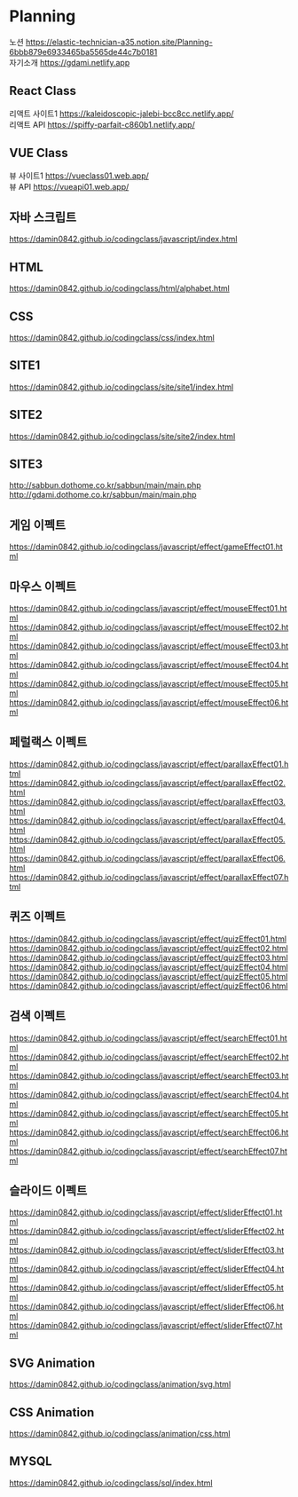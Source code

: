 # Planning   
노션
https://elastic-technician-a35.notion.site/Planning-6bbb879e6933465ba5565de44c7b0181   
자기소개
https://gdami.netlify.app   

## React Class
리액트 사이트1
https://kaleidoscopic-jalebi-bcc8cc.netlify.app/   
리액트 API
https://spiffy-parfait-c860b1.netlify.app/
   
## VUE Class
뷰 사이트1
https://vueclass01.web.app/   
뷰 API
https://vueapi01.web.app/
   
## 자바 스크립트   
https://damin0842.github.io/codingclass/javascript/index.html

## HTML   
https://damin0842.github.io/codingclass/html/alphabet.html

## CSS   
https://damin0842.github.io/codingclass/css/index.html

## SITE1   
https://damin0842.github.io/codingclass/site/site1/index.html

## SITE2   
https://damin0842.github.io/codingclass/site/site2/index.html

## SITE3   
http://sabbun.dothome.co.kr/sabbun/main/main.php   
http://gdami.dothome.co.kr/sabbun/main/main.php   

## 게임 이펙트   
https://damin0842.github.io/codingclass/javascript/effect/gameEffect01.html

## 마우스 이펙트   
https://damin0842.github.io/codingclass/javascript/effect/mouseEffect01.html
https://damin0842.github.io/codingclass/javascript/effect/mouseEffect02.html
https://damin0842.github.io/codingclass/javascript/effect/mouseEffect03.html
https://damin0842.github.io/codingclass/javascript/effect/mouseEffect04.html
https://damin0842.github.io/codingclass/javascript/effect/mouseEffect05.html
https://damin0842.github.io/codingclass/javascript/effect/mouseEffect06.html

## 페럴랙스 이펙트   
https://damin0842.github.io/codingclass/javascript/effect/parallaxEffect01.html
https://damin0842.github.io/codingclass/javascript/effect/parallaxEffect02.html
https://damin0842.github.io/codingclass/javascript/effect/parallaxEffect03.html
https://damin0842.github.io/codingclass/javascript/effect/parallaxEffect04.html
https://damin0842.github.io/codingclass/javascript/effect/parallaxEffect05.html
https://damin0842.github.io/codingclass/javascript/effect/parallaxEffect06.html
https://damin0842.github.io/codingclass/javascript/effect/parallaxEffect07.html

## 퀴즈 이펙트   
https://damin0842.github.io/codingclass/javascript/effect/quizEffect01.html
https://damin0842.github.io/codingclass/javascript/effect/quizEffect02.html
https://damin0842.github.io/codingclass/javascript/effect/quizEffect03.html
https://damin0842.github.io/codingclass/javascript/effect/quizEffect04.html
https://damin0842.github.io/codingclass/javascript/effect/quizEffect05.html
https://damin0842.github.io/codingclass/javascript/effect/quizEffect06.html

## 검색 이펙트   
https://damin0842.github.io/codingclass/javascript/effect/searchEffect01.html
https://damin0842.github.io/codingclass/javascript/effect/searchEffect02.html
https://damin0842.github.io/codingclass/javascript/effect/searchEffect03.html
https://damin0842.github.io/codingclass/javascript/effect/searchEffect04.html
https://damin0842.github.io/codingclass/javascript/effect/searchEffect05.html
https://damin0842.github.io/codingclass/javascript/effect/searchEffect06.html
https://damin0842.github.io/codingclass/javascript/effect/searchEffect07.html

## 슬라이드 이펙트   
https://damin0842.github.io/codingclass/javascript/effect/sliderEffect01.html
https://damin0842.github.io/codingclass/javascript/effect/sliderEffect02.html
https://damin0842.github.io/codingclass/javascript/effect/sliderEffect03.html
https://damin0842.github.io/codingclass/javascript/effect/sliderEffect04.html
https://damin0842.github.io/codingclass/javascript/effect/sliderEffect05.html
https://damin0842.github.io/codingclass/javascript/effect/sliderEffect06.html
https://damin0842.github.io/codingclass/javascript/effect/sliderEffect07.html

## SVG Animation
https://damin0842.github.io/codingclass/animation/svg.html

## CSS Animation   
https://damin0842.github.io/codingclass/animation/css.html

## MYSQL   
https://damin0842.github.io/codingclass/sql/index.html

